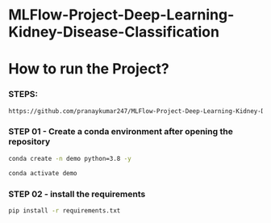 # MLFlow-Project-Deep-Learning-Kidney-Disease-Classification



# How to run the Project?

### STEPS:

```bash
https://github.com/pranaykumar247/MLFlow-Project-Deep-Learning-Kidney-Disease-Classification.git
```

### STEP 01 - Create a conda environment after opening the repository

```bash
conda create -n demo python=3.8 -y
```

```bash
conda activate demo
```

### STEP 02 - install the requirements

```bash
pip install -r requirements.txt
```